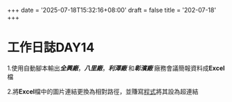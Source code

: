 +++
date = '2025-07-18T15:32:16+08:00'
draft = false
title = '202-07-18'
+++
# 工作日誌DAY14

<!--more-->

1.使用自動腳本輸出***全興廠***，***八里廠***，***利澤廠*** 和***彰濱廠*** 廠務會議簡報資料成**Excel**檔

2.將**Excel**檔中的圖片連結更換為相對路徑，並賺寫[程式](https://bgb941207.github.io/work-log/post/hyperlink/)將其設為超連結
